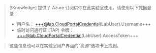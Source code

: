 >[!Knowledge] 提供了 Azure 订阅供你在此实验室使用。请使用以下凭据登录：
> - 用户名： +++@lab.CloudPortalCredential(LabUser).Username+++
> - 临时访问通行证 (TAP) 令牌： +++@lab.CloudPortalCredential(LabUser).AccessToken+++
>

>这些信息也可以在实验室用户界面的“资源”选项卡上找到。

